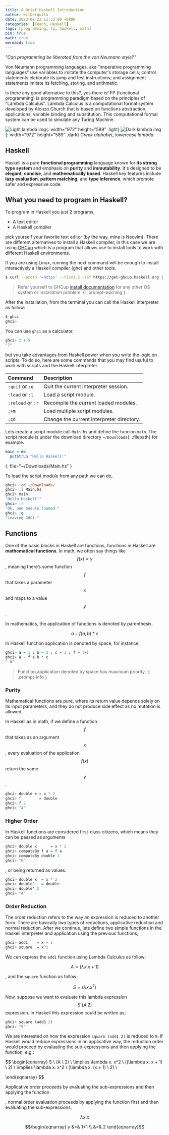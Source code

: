 ```yaml
---
title: A Brief Haskell Introduction
author: wilberquito
date: 2023-08-23 11:33:00 +0800
categories: [Teach, Haskell]
tags: [programming, fp, haskell, math]
pin: true
math: true
mermaid: true
---
```


*"Can programming be liberated from the von Neumann style?"*

Von Neumann programming languages, aka "imperative programming languages" use
variables to imitate the computer's storage cells; control statements elaborate
its jump and test instructions; and assignment statements imitate its fetching,
storing, and arithmetic.

Is there any good alternative to this?, yes there is! FP (functional
programming) is programming paradigm based on the principles of "Lambda
Calculus". Lambda Calculus is a computational formal system developed by Alonzo
Church that is based on functions abstraction, applications, variable binding
and substitution. This computational formal system  can be used to simulate any
Turing Machine.

![Light lambda img](/assets/img/2023-08-23-a-brief-haskell-introduction/lambda-light.png){: width="972" height="589" .light}
![Dark lambda img](/assets/img/2023-08-23-a-brief-haskell-introduction/lambda-dark.png){: width="972" height="589" .dark}
_Greek alphabet, lowercase lambda_

## Haskell

Haskell is a pure **functional programming** language known for **its
strong type system** and emphasis on **purity** and **immutability**. It's designed
to be **elegant**, **concise**, and **mathematically based**. Haskell key features
include **lazy evaluation**, **pattern matching**, and **type inference**, which
promote safer and expressive code.

## What you need to program in Haskell?

To program in Haskell you just 2 programs,

- A text editor
- A Haskell compiler

pick yourself your favorite text editor (by the way, mine is Neovim). There are
different alternatives to install a Haskell compiler, in this case we are using
[GHCup](https://www.haskell.org/ghcup/) which is a program that allows use to
install tools to work with different Haskell environments.

If you are using Linux, running the next command will be enough to install
interactively a Haskell compiler (ghc) and other tools.

```bash
$ curl --proto '=https' --tlsv1.2 -sSf https://get-ghcup.haskell.org | sh
```

> Refer yourself to GHCup
> [install documentation](https://www.haskell.org/ghcup/install/) for any other
> OS system or installation problem.
{: .prompt-warning }

After the installation, from the terminal you can call the Haskell interpreter as follow:

```bash
$ ghci
ghci>
```

You can use `ghci` as a calculator,

```haskell
ghci> 2 + 5
"7"
```

but you take advantages from Haskell power when you write the logic on scripts.
To do so, here are some commands that you may find usuful to work with scripts
and the Haskell interpreter.

| Command                      | Description      |
|:-----------------------------|:-----------------|
| `:quit` or `:q`              | Quit the current interpreter session.    |
| `:load` or `:l`              | Load a script module.                    |
| `:reload` or `:r`            | Recompile the current loaded modules.    |
| `:+m`                        | Load multiple script modules.            |
| `:cd`                        | Change the current interpreter directory.|

Lets create a script module call `Main.hs` and define the funcion `main`. The
script module is under the download directory `~/Downloads`{: .filepath} for
example.

```haskell
main = do
  putStrLn "Hello Haskell!"
```
{: file="~/Downloads/Main.hs" }

To load the script module from any path we can do,

```haskell
ghci> :cd ~/Downloads/
ghci> :l Main.hs
ghci> main
"Hello Haskell!"
ghci> :r
"Ok, one module loaded."
ghci> :q
"Leaving GHCi."
```

## Functions

One of the basic blocks in Haskell are functions, functions in Haskell are
**mathematical functions**. In math, we often say things like $$f(x) = y$$,
meaning there’s some function $$f$$ that takes a parameter $$x$$ and maps to a
value $$y$$.

In mathematics, the application of functions is denoted by parenthesis.

$$ a - f(a, b) * c $$

In Haskell function application is denoted by space, for instance;

```haskell
ghci> a = 1 ; b = 2 ; c = 3 ; f = (+)
ghci> a - f a b * c
"-8"
```

> Function application denoted by space has maximum priority.
{: .prompt-info }

### Purity

Mathematical functions are pure, where its return value depends solely on its
input parameters, and they do not produce side effect as no mutation is allowed.

In Haskell as in math, if we define a function $$f$$ that takes as an argument $$x$$,
every evaluation of the application $$f(x)$$ return the same $$y$$.

```haskell
ghci> double x = x * 2
ghci> f        = double
ghci> f 2
ghci> "4"
```

### Higher Order

In Haskell functions are considered first-class citizens, which means they can
be passed as arguments

```haskell
ghci> double x      = x * 2
ghci> computeBy f a = f a
ghci> computeBy double 3
ghci> "6"
```

, or being returned as values.

```haskell
ghci> double x  = x * 2
ghci> double'   = double
ghci> double' 2
ghci> "4"
```

### Order Reduction

The order reduction refers to the way an expression is reduced to another form.
There are basically two types of reductions, applicative reduction and normal
reduction. After we continue, lets define two simple functions in the Haskell
interpreter and application using the previous functions;

```haskell
ghci> add1    = x + 1
ghci> square  = x^2
```

We can express the `add1` function using Lambda Calculus as follow;

$$ A = (\lambda x. x + 1) $$

, and the `square` function as follow;

$$ S = (\lambda x. x^2) $$

Now, suppose we want to evaluate this lambda expression $$ S \ (A \ 2)$$
expression. In Haskell this expression could be written as;


```haskell
ghci> square (add1 2)
ghci> "9"
```

We are interested on how the expression `square (add1 2)` is reduced to `9`. If Haskell would
reduce expressions in an applicative way, the reduction order would proceed by
evaluating the sub-expressions and then applying the function, e.g.:

$$
\begin{eqnarray}
S \ (A \ 2) \\
\implies \lambda x. x^2 \ ((\lambda x. x + 1) \ 2) \\
\implies \lambda x. x^2 \ (\lambda x. (x + 1) \ 2) \\

\end{eqnarray}
$$



Applicative order proceeds by evaluating the sub-expressions and then applying
the function



, normal order evaluation proceeds by applying the function first
and then evaluating the sub-expressions.



$$\lambda x. x$$

$$\begin{eqnarray}
y &=& 1+1   \\
&=& 2
\end{eqnarray}$$

